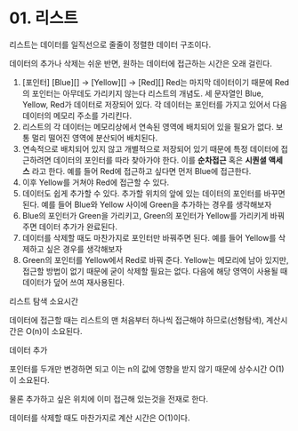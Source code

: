 # 01. 리스트

리스트는 데이터를 일직선으로 줄줄이 정렬한 데이터 구조이다.

데이터의 추가나 삭제는 쉬운 반면, 원하는 데이터에 접근하는 시간은 오래 걸린다. 

1. [포인터] 
[Blue][] → [Yellow][] → [Red][] 
Red는 마지막 데이터이기 때문에 Red의 포인터는 아무데도 가리키지 않는다
리스트의 개념도. 세 문자열인 Blue, Yellow, Red가 데이터로 저장되어 있다. 각 데이터는 포인터를 가지고 있어서 다음 데이터의 메모리 주소를 가리킨다.
2. 리스트의 각 데이터는 메모리상에서 연속된 영역에 배치되어 있을 필요가 없다. 보통 멀리 떨어진 영역에 분산되어 배치된다.
3. 연속적으로 배치되어 있지 않고 개별적으로 저장되어 있기 때문에 특정 데이터에 접근하려면 데이터의 포인터를 따라 찾아가야 한다. 이를 **순차접근** 혹은 **시퀀셜 액세스** 라고 한다. 예를 들어 Red에 접근하고 싶다면 먼저 Blue에 접근한다.
4. 이후 Yellow를 거쳐야 Red에 접근할 수 있다.
5. 데이터도 쉽게 추가할 수 있다. 추가할 위치의 앞에 있는 데이터의 포인터를 바꾸면 된다. 예를 들어 Blue와 Yellow 사이에 Green을 추가하는 경우를 생각해보자
6. Blue의 포인터가 Green을 가리키고, Green의 포인터가 Yellow를 가리키게 바꿔주면 데이터 추가가 완료된다.
7. 데이터를 삭제할 때도 마찬가지로 포인터만 바꿔주면 된다. 예를 들어 Yellow를 삭제하고 싶은 경우를 생각해보자
8. Green의 포인터를 Yellow에서 Red로 바꿔 준다. Yellow는 메모리에 남아 있지만, 접근할 방법이 없기 때문에 굳이 삭제할 필요는 없다. 다음에 해당 영역이 사용될 때 데이터가 덮어 쓰여 재사용된다.

리스트 탐색 소요시간

데이터에 접근할 때는 리스트의 맨 처음부터 하나씩 접근해야 하므로(선형탐색), 계산시간은 O(n)이 소요된다.

데이터 추가

포인터를 두개만 변경하면 되고 이는 n의 값에 영향을 받지 않기 때문에 상수시간 O(1)이 소요된다.

물론 추가하고 싶은 위치에 이미 접근해 있는것을 전재로 한다. 

데이터를 삭제할 때도 마찬가지로 계산 시간은 O(1)이다.